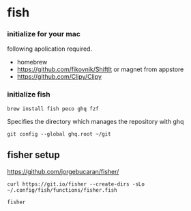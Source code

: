 # fish

### initialize for your mac

following apolication required.

- homebrew
- https://github.com/fikovnik/ShiftIt or magnet from appstore
- https://github.com/Clipy/Clipy

### initialize fish

```fish
brew install fish peco ghq fzf
```

Specifies the directory which manages the repository with ghq

```fish
git config --global ghq.root ~/git
```

## fisher setup

https://github.com/jorgebucaran/fisher/

```fish
curl https://git.io/fisher --create-dirs -sLo ~/.config/fish/functions/fisher.fish
```

```fish
fisher
```
